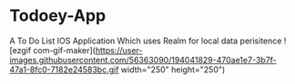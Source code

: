 # Todoey-App

A To Do List IOS Application Which uses Realm for local data perisitence 
![ezgif com-gif-maker](https://user-images.githubusercontent.com/56363090/194041829-470ae1e7-3b7f-47a1-8fc0-7182e24583bc.gif width="250" height="250")
